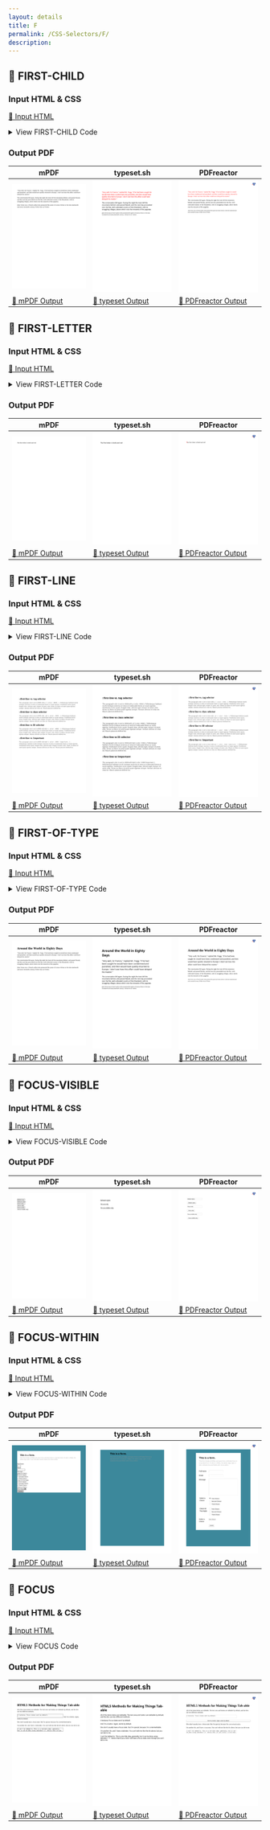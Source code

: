 ```yaml
---
layout: details
title: F
permalink: /CSS-Selectors/F/
description: 
---
```




## 🔬 FIRST-CHILD

### Input HTML & CSS

[📄 Input HTML](https://raw.githubusercontent.com/azettl/compare.html2pdf.tools/master//html/CSS%20Selectors/F/first-child.html)

<details>
    <summary>
        View FIRST-CHILD Code
    </summary>
    <pre>
        <code>
            &lt;!DOCTYPE html&gt;
&lt;!-- Sample from https://css-tricks.com/almanac/selectors/f/first-child/ --&gt;
&lt;html lang=&quot;en&quot;&gt;
    &lt;head&gt;
        &lt;style&gt;
        body {
  font-family: Palatino, Georgia, serif;
  max-width: 32em;
  padding: 1em 0 0 1em;
  line-height: 1.4;
}

/* by formatting the selector this way, we are less specific than `article p:first-child`
 this means ANY element that is the first child of `article` can be styled */
article :first-child {
color: red;
}

p:last-child {
  font-size: 0.75em;
  font-style: italic;
}
        &lt;/style&gt;
    &lt;/head&gt;
    &lt;body&gt;
        &lt;article&gt;
            &lt;p&gt;&quot;Very well, Sir Francis,&quot; replied Mr. Fogg; &quot;if he had been caught he would have been condemned and punished, and then would have quietly returned to Europe.  I don't see how this affair could have delayed his master.&quot;&lt;/p&gt;
          
            &lt;p&gt;The conversation fell again.  During the night the train left the mountains behind, and passed Nassik, and the next day proceeded over the flat, well-cultivated country of the Khandeish, with its straggling villages, above which rose the minarets of the pagodas.&lt;/p&gt;
          
            &lt;p&gt;Jules Verne was a French author who pioneered the genre of science fiction in the late nineteenth and early twentieth century. Follow him on Twitter.&lt;/p&gt;
          &lt;/article&gt;
    &lt;/body&gt;
&lt;/html&gt;
        </code>
    </pre>
</details>

### Output PDF

| mPDF | typeset.sh | PDFreactor |
|---------|---------|---------|
| ![mPDF Preview](mpdf__html_CSS_Selectors_F_first-child.html.png) | ![typeset Preview](typeset__html_CSS_Selectors_F_first-child.html.png) | ![PDFreactor Preview](pdfreactor__html_CSS_Selectors_F_first-child.html.png) |
| [📕 mPDF Output](mpdf__html_CSS_Selectors_F_first-child.html.pdf) | [📕 typeset Output](typeset__html_CSS_Selectors_F_first-child.html.pdf) | [📕 PDFreactor Output](pdfreactor__html_CSS_Selectors_F_first-child.html.pdf) |

## 🔬 FIRST-LETTER

### Input HTML & CSS

[📄 Input HTML](https://raw.githubusercontent.com/azettl/compare.html2pdf.tools/master//html/CSS%20Selectors/F/first-letter.html)

<details>
    <summary>
        View FIRST-LETTER Code
    </summary>
    <pre>
        <code>
            &lt;!DOCTYPE html&gt;
&lt;!-- Sample from https://css-tricks.com/almanac/selectors/f/first-letter/ --&gt;
&lt;html lang=&quot;en&quot;&gt;
    &lt;head&gt;
        &lt;style&gt;
        p::first-letter {
  font-weight: bold;
  color: red;
}
        &lt;/style&gt;
    &lt;/head&gt;
    &lt;body&gt;
        &lt;p&gt;
            The first letter is bold and red
           &lt;/p&gt;
    &lt;/body&gt;
&lt;/html&gt;
        </code>
    </pre>
</details>

### Output PDF

| mPDF | typeset.sh | PDFreactor |
|---------|---------|---------|
| ![mPDF Preview](mpdf__html_CSS_Selectors_F_first-letter.html.png) | ![typeset Preview](typeset__html_CSS_Selectors_F_first-letter.html.png) | ![PDFreactor Preview](pdfreactor__html_CSS_Selectors_F_first-letter.html.png) |
| [📕 mPDF Output](mpdf__html_CSS_Selectors_F_first-letter.html.pdf) | [📕 typeset Output](typeset__html_CSS_Selectors_F_first-letter.html.pdf) | [📕 PDFreactor Output](pdfreactor__html_CSS_Selectors_F_first-letter.html.pdf) |

## 🔬 FIRST-LINE

### Input HTML & CSS

[📄 Input HTML](https://raw.githubusercontent.com/azettl/compare.html2pdf.tools/master//html/CSS%20Selectors/F/first-line.html)

<details>
    <summary>
        View FIRST-LINE Code
    </summary>
    <pre>
        <code>
            &lt;!DOCTYPE html&gt;
&lt;!-- Sample from https://css-tricks.com/almanac/selectors/f/first-line/ --&gt;
&lt;html lang=&quot;en&quot;&gt;
    &lt;head&gt;
        &lt;style&gt;
        article {
  padding: 20px;
}

p {
  color: #444;
}

p:first-line {
  color: deepskyblue;
}

.p2 {
  color: #444;
}

.p2:first-line {
  color: tomato;
}

#p3 {
  color: #444;
}

#p3:first-line {
  color: firebrick;
}

#p4 {
  color: #444 !important;
}

#p4:first-line {
  color: hotpink;
}
        &lt;/style&gt;
    &lt;/head&gt;
    &lt;body&gt;
        &lt;article&gt;
            &lt;h2&gt;::first-line vs. tag selector&lt;/h2&gt;
              &lt;p&gt;This paragraph color is set to &lt;code&gt;#444&lt;/code&gt; with &lt;code&gt;p { color: #444; }&lt;/code&gt;. Pellentesque habitant morbi tristique senectus et netus et malesuada fames ac turpis egestas. Vestibulum tortor quam, feugiat vitae, ultricies eget, tempor sit amet, ante. Donec eu libero sit amet quam egestas semper. Aenean ultricies mi vitae est. Mauris placerat eleifend leo.&lt;/p&gt;  
            
            &lt;h2&gt;::first-line vs class selector&lt;/h2&gt;
            &lt;p class=&quot;p2&quot;&gt;This paragraph color is set to &lt;code&gt;#444&lt;/code&gt; with &lt;code&gt;.p2 { color: #444; }&lt;/code&gt;. Pellentesque habitant morbi tristique senectus et netus et malesuada fames ac turpis egestas. Vestibulum tortor quam, feugiat vitae, ultricies eget, tempor sit amet, ante. Donec eu libero sit amet quam egestas semper. Aenean ultricies mi vitae est. Mauris placerat eleifend leo.&lt;/p&gt;  
            
            &lt;h2&gt;::first-line vs ID selector&lt;/h2&gt;
            &lt;p id=&quot;p3&quot;&gt;This paragraph color is set to &lt;code&gt;#444&lt;/code&gt; with &lt;code&gt;#p3 { color: #444; }&lt;/code&gt;. Pellentesque habitant morbi tristique senectus et netus et malesuada fames ac turpis egestas. Vestibulum tortor quam, feugiat vitae, ultricies eget, tempor sit amet, ante. Donec eu libero sit amet quam egestas semper. Aenean ultricies mi vitae est. Mauris placerat eleifend leo.&lt;/p&gt;  
            
            &lt;h2&gt;::first-line vs !important&lt;/h2&gt;
            &lt;p id=&quot;p4&quot;&gt;This paragraph color is set to &lt;code&gt;#444&lt;/code&gt; with &lt;code&gt;#p4 { color: #444 !important; }&lt;/code&gt;. Pellentesque habitant morbi tristique senectus et netus et malesuada fames ac turpis egestas. Vestibulum tortor quam, feugiat vitae, ultricies eget, tempor sit amet, ante. Donec eu libero sit amet quam egestas semper. Aenean ultricies mi vitae est. Mauris placerat eleifend leo.&lt;/p&gt;  
            &lt;/article&gt;
    &lt;/body&gt;
&lt;/html&gt;
        </code>
    </pre>
</details>

### Output PDF

| mPDF | typeset.sh | PDFreactor |
|---------|---------|---------|
| ![mPDF Preview](mpdf__html_CSS_Selectors_F_first-line.html.png) | ![typeset Preview](typeset__html_CSS_Selectors_F_first-line.html.png) | ![PDFreactor Preview](pdfreactor__html_CSS_Selectors_F_first-line.html.png) |
| [📕 mPDF Output](mpdf__html_CSS_Selectors_F_first-line.html.pdf) | [📕 typeset Output](typeset__html_CSS_Selectors_F_first-line.html.pdf) | [📕 PDFreactor Output](pdfreactor__html_CSS_Selectors_F_first-line.html.pdf) |

## 🔬 FIRST-OF-TYPE

### Input HTML & CSS

[📄 Input HTML](https://raw.githubusercontent.com/azettl/compare.html2pdf.tools/master//html/CSS%20Selectors/F/first-of-type.html)

<details>
    <summary>
        View FIRST-OF-TYPE Code
    </summary>
    <pre>
        <code>
            &lt;!DOCTYPE html&gt;
&lt;!-- Sample from https://css-tricks.com/almanac/selectors/f/first-of-type/ --&gt;
&lt;html lang=&quot;en&quot;&gt;
    &lt;head&gt;
        &lt;style&gt;
        body {
  font-family: Palatino, Georgia, serif;
  max-width: 32em;
  padding: 1em 0 0 1em;
  line-height: 1.4;
}

p:first-of-type {
  font-size: 1.25em;
}

p:last-of-type {
  font-size: 0.75em;
  font-style: italic;
}
        &lt;/style&gt;
    &lt;/head&gt;
    &lt;body&gt;
        &lt;h1&gt;Around the World in Eighty Days&lt;/h1&gt;

        &lt;p&gt;&quot;Very well, Sir Francis,&quot; replied Mr. Fogg; &quot;if he had been caught he would have been condemned and punished, and then would have quietly returned to Europe.  I don't see how this affair could have delayed his master.&quot;&lt;/p&gt;
        
        &lt;p&gt;The conversation fell again.  During the night the train left the mountains behind, and passed Nassik, and the next day proceeded over the flat, well-cultivated country of the Khandeish, with its straggling villages, above which rose the minarets of the pagodas.&lt;/p&gt;
        
        &lt;p&gt;Jules Verne was a French author who pioneered the genre of science fiction in the late nineteenth and early twentieth century. Follow him on Twitter.&lt;/p&gt;
         
         
    &lt;/body&gt;
&lt;/html&gt;
        </code>
    </pre>
</details>

### Output PDF

| mPDF | typeset.sh | PDFreactor |
|---------|---------|---------|
| ![mPDF Preview](mpdf__html_CSS_Selectors_F_first-of-type.html.png) | ![typeset Preview](typeset__html_CSS_Selectors_F_first-of-type.html.png) | ![PDFreactor Preview](pdfreactor__html_CSS_Selectors_F_first-of-type.html.png) |
| [📕 mPDF Output](mpdf__html_CSS_Selectors_F_first-of-type.html.pdf) | [📕 typeset Output](typeset__html_CSS_Selectors_F_first-of-type.html.pdf) | [📕 PDFreactor Output](pdfreactor__html_CSS_Selectors_F_first-of-type.html.pdf) |

## 🔬 FOCUS-VISIBLE

### Input HTML & CSS

[📄 Input HTML](https://raw.githubusercontent.com/azettl/compare.html2pdf.tools/master//html/CSS%20Selectors/F/focus-visible.html)

<details>
    <summary>
        View FOCUS-VISIBLE Code
    </summary>
    <pre>
        <code>
            &lt;!DOCTYPE html&gt;
&lt;!-- Sample from https://developer.mozilla.org/en-US/docs/Web/CSS/:focus-visible --&gt;
&lt;html lang=&quot;en&quot;&gt;
    &lt;head&gt;
        &lt;style&gt;
        input, button {
  margin: 10px;
}

.focus-only:focus {
  outline: 2px solid black;  
}

.focus-visible-only:focus-visible {
  outline: 4px dashed darkorange;
}
        &lt;/style&gt;
    &lt;/head&gt;
    &lt;body&gt;
        &lt;input value=&quot;Default styles&quot;&gt;&lt;br&gt;
        &lt;button&gt;Default styles&lt;/button&gt;&lt;br&gt;
        &lt;input class=&quot;focus-only&quot; value=&quot;:focus only&quot;&gt;&lt;br&gt;
        &lt;button class=&quot;focus-only&quot;&gt;:focus only&lt;/button&gt;&lt;br&gt;
        &lt;input class=&quot;focus-visible-only&quot; value=&quot;:focus-visible only&quot;&gt;&lt;br&gt;
        &lt;button class=&quot;focus-visible-only&quot;&gt;:focus-visible only&lt;/button&gt;
    &lt;/body&gt;
&lt;/html&gt;
        </code>
    </pre>
</details>

### Output PDF

| mPDF | typeset.sh | PDFreactor |
|---------|---------|---------|
| ![mPDF Preview](mpdf__html_CSS_Selectors_F_focus-visible.html.png) | ![typeset Preview](typeset__html_CSS_Selectors_F_focus-visible.html.png) | ![PDFreactor Preview](pdfreactor__html_CSS_Selectors_F_focus-visible.html.png) |
| [📕 mPDF Output](mpdf__html_CSS_Selectors_F_focus-visible.html.pdf) | [📕 typeset Output](typeset__html_CSS_Selectors_F_focus-visible.html.pdf) | [📕 PDFreactor Output](pdfreactor__html_CSS_Selectors_F_focus-visible.html.pdf) |

## 🔬 FOCUS-WITHIN

### Input HTML & CSS

[📄 Input HTML](https://raw.githubusercontent.com/azettl/compare.html2pdf.tools/master//html/CSS%20Selectors/F/focus-within.html)

<details>
    <summary>
        View FOCUS-WITHIN Code
    </summary>
    <pre>
        <code>
            &lt;!DOCTYPE html&gt;
&lt;!-- Sample from https://css-tricks.com/almanac/selectors/f/focus-within/ --&gt;
&lt;html lang=&quot;en&quot;&gt;
    &lt;head&gt;
        &lt;style&gt;
        * {
  -webkit-box-sizing: border-box;
  -moz-box-sizing: border-box;
  box-sizing: border-box;
}
html {
  font-family: -apple-system, BlinkMacSystemFont, &quot;Segoe UI&quot;, Roboto, Helvetica, Arial, sans-serif, &quot;Apple Color Emoji&quot;, &quot;Segoe UI Emoji&quot;, &quot;Segoe UI Symbol&quot;;
  line-height: 1.4;
}
body {
  padding: 20px 15%;
  background: #3c889b;
}

form {
  background: white;
}
form:focus-within {
  background: #f9f98b;
}
form header {
  padding: 2rem;
}
form header div {
  font-size: 90%;
  color: #999;
}
form header h2 {
  margin: 0 0 5px 0;
}
form &gt; div {
  clear: both;
  overflow: hidden;
  padding: 0.5rem 2rem;
}
form &gt; div:last-child {
  padding-bottom: 2rem;
}
form &gt; div:focus-within {
  background: #a1c084;
}
form &gt; div &gt; fieldset &gt; div &gt; div {
  margin: 0 0 5px 0;
}
form &gt; div &gt; label,
legend {
	width: 25%;
  float: left;
  padding-right: 10px;
}
form &gt; div &gt; div,
form &gt; div &gt; fieldset &gt; div {
  width: 75%;
  float: right;
}
form &gt; div &gt; fieldset label {
	font-size: 90%;
}
fieldset {
	border: 0;
  padding: 0;
}

input[type=text],
input[type=email],
input[type=url],
input[type=password],
textarea {
	width: 100%;
  border-top: 1px solid #ccc;
  border-left: 1px solid #ccc;
  border-right: 1px solid #eee;
  border-bottom: 1px solid #eee;
}
input[type=text],
input[type=email],
input[type=url],
input[type=password] {
  width: 50%;
}
input[type=text]:focus,
input[type=email]:focus,
input[type=url]:focus,
input[type=password]:focus,
textarea:focus {
  outline: 0;
  border-color: #4697e4;
}

@media (max-width: 600px) {
  form &gt; div &gt; label,
  legend {
	  width: 100%;
    float: none;
    margin: 0 0 5px 0;
  }
  form &gt; div &gt; div,
  form &gt; div &gt; fieldset &gt; div {
    width: 100%;
    float: none;
  }
  input[type=text],
  input[type=email],
  input[type=url],
  input[type=password],
  textarea,
  select {
    width: 100%; 
  }
}
@media (min-width: 1200px) {
  form &gt; div &gt; label,
	legend {
  	text-align: right;
  }
}
        &lt;/style&gt;
    &lt;/head&gt;
    &lt;body&gt;
        &lt;form action=&quot;#&quot;&gt;

            &lt;header&gt;
              &lt;h2&gt;This is a form.&lt;/h2&gt;
              &lt;div&gt;This form breaks at 600px and goes from a left-label form to a top-label form. At above 1200px, the labels align right. It also indicates focused fields with :focus-within.&lt;/div&gt;
            &lt;/header&gt;
            
            &lt;div&gt;
              &lt;label class=&quot;desc&quot; id=&quot;title1&quot; for=&quot;Field1&quot;&gt;Full Name&lt;/label&gt;
              &lt;div&gt;
                &lt;input id=&quot;Field1&quot; name=&quot;Field1&quot; type=&quot;text&quot; class=&quot;field text fn&quot; value=&quot;&quot; size=&quot;8&quot; tabindex=&quot;1&quot;&gt;
              &lt;/div&gt;
            &lt;/div&gt;
              
            &lt;div&gt;
              &lt;label class=&quot;desc&quot; id=&quot;title3&quot; for=&quot;Field3&quot;&gt;
                Email
              &lt;/label&gt;
              &lt;div&gt;
                &lt;input id=&quot;Field3&quot; name=&quot;Field3&quot; type=&quot;email&quot; spellcheck=&quot;false&quot; value=&quot;&quot; maxlength=&quot;255&quot; tabindex=&quot;3&quot;&gt; 
             &lt;/div&gt;
            &lt;/div&gt;
              
            &lt;div&gt;
              &lt;label class=&quot;desc&quot; id=&quot;title4&quot; for=&quot;Field4&quot;&gt;
                Message
              &lt;/label&gt;
            
              &lt;div&gt;
                &lt;textarea id=&quot;Field4&quot; name=&quot;Field4&quot; spellcheck=&quot;true&quot; rows=&quot;10&quot; cols=&quot;50&quot; tabindex=&quot;4&quot;&gt;&lt;/textarea&gt;
              &lt;/div&gt;
            &lt;/div&gt;
              
            &lt;div&gt;
              &lt;fieldset&gt;
              
                &lt;legend id=&quot;title5&quot; class=&quot;desc&quot;&gt;
                  Select a Choice
                &lt;/legend&gt;
                
                &lt;div&gt;
                    &lt;input id=&quot;radioDefault_5&quot; name=&quot;Field5&quot; type=&quot;hidden&quot; value=&quot;&quot;&gt;
                    &lt;div&gt;
                        &lt;input id=&quot;Field5_0&quot; name=&quot;Field5&quot; type=&quot;radio&quot; value=&quot;First Choice&quot; tabindex=&quot;5&quot; checked=&quot;checked&quot;&gt;
                        &lt;label class=&quot;choice&quot; for=&quot;Field5_0&quot;&gt;First Choice&lt;/label&gt;
                    &lt;/div&gt;
                  &lt;div&gt;
                      &lt;input id=&quot;Field5_1&quot; name=&quot;Field5&quot; type=&quot;radio&quot; value=&quot;Second Choice&quot; tabindex=&quot;6&quot;&gt;
                      &lt;label class=&quot;choice&quot; for=&quot;Field5_1&quot;&gt;Second Choice&lt;/label&gt;
                  &lt;/div&gt;
                  &lt;div&gt;
                      &lt;input id=&quot;Field5_2&quot; name=&quot;Field5&quot; type=&quot;radio&quot; value=&quot;Third Choice&quot; tabindex=&quot;7&quot;&gt;
                      &lt;label class=&quot;choice&quot; for=&quot;Field5_2&quot;&gt;Third Choice&lt;/label&gt;
                  &lt;/div&gt;
                &lt;/div&gt;
              &lt;/fieldset&gt;
            &lt;/div&gt;
            
            &lt;div&gt;
              &lt;fieldset&gt;
                &lt;legend id=&quot;title6&quot; class=&quot;desc&quot;&gt;
                  Check All That Apply
                &lt;/legend&gt;
                &lt;div&gt;
                &lt;div&gt;
                    &lt;input id=&quot;Field6&quot; name=&quot;Field6&quot; type=&quot;checkbox&quot; value=&quot;First Choice&quot; tabindex=&quot;8&quot;&gt;
                    &lt;label class=&quot;choice&quot; for=&quot;Field6&quot;&gt;First Choice&lt;/label&gt;
                &lt;/div&gt;
                &lt;div&gt;
                    &lt;input id=&quot;Field7&quot; name=&quot;Field7&quot; type=&quot;checkbox&quot; value=&quot;Second Choice&quot; tabindex=&quot;9&quot;&gt;
                    &lt;label class=&quot;choice&quot; for=&quot;Field7&quot;&gt;Second Choice&lt;/label&gt;
                &lt;/div&gt;
                &lt;div&gt;
                    &lt;input id=&quot;Field8&quot; name=&quot;Field8&quot; type=&quot;checkbox&quot; value=&quot;Third Choice&quot; tabindex=&quot;10&quot;&gt;
                    &lt;label class=&quot;choice&quot; for=&quot;Field8&quot;&gt;Third Choice&lt;/label&gt;
                &lt;/span&gt;
                &lt;/div&gt;
              &lt;/fieldset&gt;
            &lt;/div&gt;
            
            &lt;div&gt;
              &lt;label class=&quot;desc&quot; id=&quot;title106&quot; for=&quot;Field106&quot;&gt;
                  Select a Choice
              &lt;/label&gt;
              &lt;div&gt;
              &lt;select id=&quot;Field106&quot; name=&quot;Field106&quot; class=&quot;field select medium&quot; tabindex=&quot;11&quot;&gt; 
                &lt;option value=&quot;First Choice&quot;&gt;First Choice&lt;/option&gt;
                &lt;option value=&quot;Second Choice&quot;&gt;Second Choice&lt;/option&gt;
                &lt;option value=&quot;Third Choice&quot;&gt;Third Choice&lt;/option&gt;
              &lt;/select&gt;
              &lt;/div&gt;
            &lt;/div&gt;
            
            &lt;div&gt;
                  &lt;div&gt;
                    &lt;input id=&quot;saveForm&quot; name=&quot;saveForm&quot; type=&quot;submit&quot; value=&quot;Submit&quot;&gt;
              &lt;/div&gt;
              &lt;/div&gt;
            
          &lt;/form&gt;
    &lt;/body&gt;
&lt;/html&gt;
        </code>
    </pre>
</details>

### Output PDF

| mPDF | typeset.sh | PDFreactor |
|---------|---------|---------|
| ![mPDF Preview](mpdf__html_CSS_Selectors_F_focus-within.html.png) | ![typeset Preview](typeset__html_CSS_Selectors_F_focus-within.html.png) | ![PDFreactor Preview](pdfreactor__html_CSS_Selectors_F_focus-within.html.png) |
| [📕 mPDF Output](mpdf__html_CSS_Selectors_F_focus-within.html.pdf) | [📕 typeset Output](typeset__html_CSS_Selectors_F_focus-within.html.pdf) | [📕 PDFreactor Output](pdfreactor__html_CSS_Selectors_F_focus-within.html.pdf) |

## 🔬 FOCUS

### Input HTML & CSS

[📄 Input HTML](https://raw.githubusercontent.com/azettl/compare.html2pdf.tools/master//html/CSS%20Selectors/F/focus.html)

<details>
    <summary>
        View FOCUS Code
    </summary>
    <pre>
        <code>
            &lt;!DOCTYPE html&gt;
&lt;!-- Sample from https://css-tricks.com/almanac/selectors/f/focus/ --&gt;
&lt;html lang=&quot;en&quot;&gt;
    &lt;head&gt;
        &lt;style&gt;
        :focus {
  background: pink;
}

div {
  margin: 16px 0;
}

textarea {
  width: 500px;
}

button {
  margin: 16px 0;
  display: block;
}

        &lt;/style&gt;
    &lt;/head&gt;
    &lt;body&gt;
        &lt;h1&gt;HTML5 Methods for Making Things Tab-able&lt;/h1&gt;

        &lt;p&gt;All of the items below are tabbable. The text area and button are tabbable by default, and the divs use two different methods.&lt;/p&gt;
        
        &lt;textarea tabindex=&quot;1&quot;&gt;A textarea. Focus states work by default.&lt;/textarea&gt;
        &lt;button tabindex=&quot;2&quot;&gt;And I'm a button. Again, works by default.&lt;/button&gt;
        &lt;div contenteditable tabindex=&quot;3&quot;&gt;Divs don't usually have a focus state. But I'm special, because I'm &lt;code&gt;contenteditable&lt;/code&gt;.&lt;/div&gt;
        &lt;div tabindex=&quot;4&quot;&gt;I'm another div, and I have a &lt;code&gt;tabindex&lt;/code&gt;. You can't edit me like the div above, but you can tab to me.&lt;/div&gt;
        &lt;textarea tabindex=&quot;-1&quot;&gt;I can't be tabbed to. This is a terrible idea, generally, but it can be done using tabindex=&quot;-1&quot;. Notice that (if you click) I still have a focus state, even though you can't tab to me.&lt;/textarea&gt;
    &lt;/body&gt;
&lt;/html&gt;
        </code>
    </pre>
</details>

### Output PDF

| mPDF | typeset.sh | PDFreactor |
|---------|---------|---------|
| ![mPDF Preview](mpdf__html_CSS_Selectors_F_focus.html.png) | ![typeset Preview](typeset__html_CSS_Selectors_F_focus.html.png) | ![PDFreactor Preview](pdfreactor__html_CSS_Selectors_F_focus.html.png) |
| [📕 mPDF Output](mpdf__html_CSS_Selectors_F_focus.html.pdf) | [📕 typeset Output](typeset__html_CSS_Selectors_F_focus.html.pdf) | [📕 PDFreactor Output](pdfreactor__html_CSS_Selectors_F_focus.html.pdf) |



